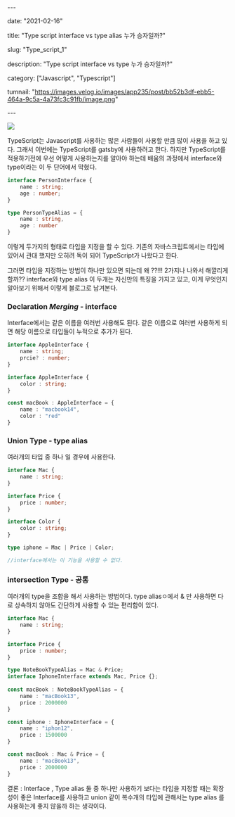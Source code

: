 \---

date: "2021-02-16"



title: "Type script interface vs type alias 누가 승자일까?"



slug: "Type_script_1"



description: "Type script interface vs type 누가 승자일까?"



category: ["Javascript", "Typescript"]



tumnail: "https://images.velog.io/images/app235/post/bb52b3df-ebb5-464a-9c5a-4a73fc3c91fb/image.png"

\---

![](https://images.velog.io/images/app235/post/bb52b3df-ebb5-464a-9c5a-4a73fc3c91fb/image.png)

TypeScript는 Javascript를 사용하는 많은 사람들이 사용할 만큼 많이 사용을 하고 있다. 그래서 이번에는 TypeScript를 gatsby에 사용하려고 한다. 하지만 TypeScript를 적용하기전에 우선 어떻게 사용하는지를 알아야 하는데 배움의 과정에서 interface와 type이라는 이 두 단어에서 막혔다.  

```typescript
interface PersonInterface {
    name : string;
    age : number;
}

type PersonTypeAlias = {
    name : string,
    age : number
}
```

이렇게 두가지의 형태로 타입을 지정을 할 수 있다.  기존의 자바스크립트에서는 타입에 있어서 관대 했지만 오히려 독이 되어 TypeScript가 나왔다고 한다.  



그러면 타입을 지정하는 방법이 하나만 있으면 되는데 왜 ??!!! 2가지나 나와서 해깔리게 할까?? interface와 type alias 이 두개는 자신만의 특징을 가지고 있고, 이게 무엇인지 알아보기 위해서 이렇게 블로그로 남겨본다.



### Declaration *Merging* - interface

Interface에서는 같은 이름을 여러번 사용해도 된다. 같은 이름으로 여러번 사용하게 되면 해당 이름으로 타입들이 누적으로 추가가 된다.

```typescript
interface AppleInterface {
    name : string;
    prcie? : number;
}

interface AppleInterface {
    color : string;
}

const macBook : AppleInterface = {
    name : "macbook14",
    color : "red"
}
```



### Union Type - type alias

여러개의 타입 중 하나 일 경우에 사용한다.

```typescript
interface Mac {
    name : string;
}

interface Price {
    price : number;
}

interface Color {
    color : string;
}

type iphone = Mac | Price | Color;

//interface에서는 이 기능을 사용할 수 없다.
```



### intersection Type - 공통

여러개의 type을 조합을 해서 사용하는 방법이다. type aliasㅇ에서 & 만 사용하면 다로 상속하지 않아도 간단하게 사용할 수 있는 편리함이 있다.

```typescript
interface Mac {
    name : string;
}

interface Price {
    price : number;
}

type NoteBookTypeAlias = Mac & Price;
interface IphoneInterface extends Mac, Price {};
    
const macBook : NoteBookTypeAlias = {
    name : "macBook13",
    price : 2000000
}

const iphone : IphoneInterface = {
    name : "iphon12",
    price : 1500000
}

const macBook : Mac & Price = {
    name : "macBook13",
    price : 2000000
}
```





결론 :  Interface , Type alias  둘 중 하나만 사용하기 보다는 타입을 지정할 때는 확장성이 좋은 Interface를 사용하고 union 같이 복수개의 타입에 관해서는 type alias 를 사용하는게 좋지 않을까 하는 생각이다.